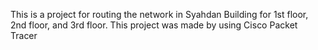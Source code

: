 This is a project for routing the network in Syahdan Building for 1st floor, 2nd floor, and 3rd floor.
This project was made by using Cisco Packet Tracer

